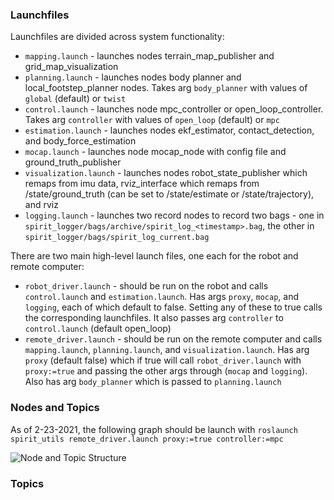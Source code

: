 ### Launchfiles
Launchfiles are divided across system functionality:
- `mapping.launch` - launches nodes terrain_map_publisher and grid_map_visualization
- `planning.launch` - launches nodes body planner and local_footstep_planner nodes. Takes arg `body_planner` with values of `global` (default) or `twist`
- `control.launch` - launches node mpc_controller or open_loop_controller. Takes arg `controller` with values of `open_loop` (default) or `mpc`
- `estimation.launch` - launches nodes ekf_estimator, contact_detection, and body_force_estimation
- `mocap.launch` - launches node mocap_node with config file and ground_truth_publisher
- `visualization.launch` - launches nodes robot_state_publisher which remaps from imu data, rviz_interface which remaps from /state/ground_truth (can be set to /state/estimate or /state/trajectory), and rviz
- `logging.launch` - launches two record nodes to record two bags - one in `spirit_logger/bags/archive/spirit_log_<timestamp>.bag`, the other in `spirit_logger/bags/spirit_log_current.bag`

There are two main high-level launch files, one each for the robot and remote computer:
- `robot_driver.launch` - should be run on the robot and calls `control.launch` and `estimation.launch`. Has args `proxy`, `mocap`, and `logging`, each of which default to false. Setting any of these to true calls the corresponding launchfiles. It also passes arg `controller` to `control.launch` (default open_loop)
- `remote_driver.launch` - should be run on the remote computer and calls `mapping.launch`, `planning.launch`, and `visualization.launch`. Has arg `proxy` (default false) which if true will call `robot_driver.launch` with `proxy:=true` and passing the other args through (`mocap` and `logging`). Also has arg `body_planner` which is passed to `planning.launch`

### Nodes and Topics

As of 2-23-2021, the following graph should be launch with `roslaunch spirit_utils remote_driver.launch proxy:=true controller:=mpc`

![Node and Topic Structure](https://cmu.app.box.com/file/779256719888)


### Topics